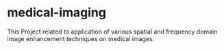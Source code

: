 # medical-imaging
This Project related to application of various spatial and frequency domain image enhancement techniques on medical images.
